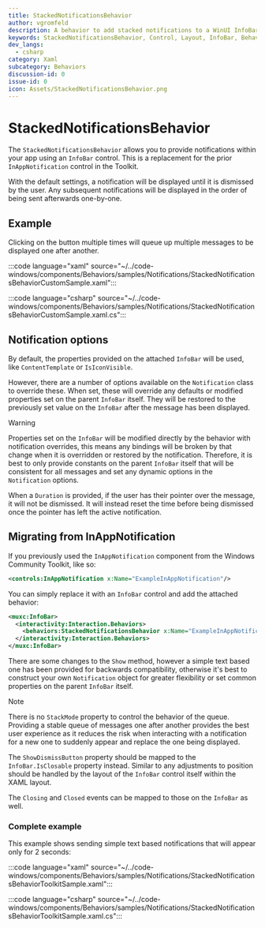```yaml
---
title: StackedNotificationsBehavior
author: vgromfeld
description: A behavior to add stacked notifications to a WinUI InfoBar control.
keywords: StackedNotificationsBehavior, Control, Layout, InfoBar, Behavior
dev_langs:
  - csharp
category: Xaml
subcategory: Behaviors
discussion-id: 0
issue-id: 0
icon: Assets/StackedNotificationsBehavior.png
---
```


# StackedNotificationsBehavior

The `StackedNotificationsBehavior` allows you to provide notifications within your app using an `InfoBar` control. This is a replacement for the prior `InAppNotification` control in the Toolkit.

With the default settings, a notification will be displayed until it is dismissed by the user. Any subsequent notifications will be displayed
in the order of being sent afterwards one-by-one.

## Example

Clicking on the button multiple times will queue up multiple messages to be displayed one after another.

:::code language="xaml" source="~/../code-windows/components/Behaviors/samples/Notifications/StackedNotificationsBehaviorCustomSample.xaml":::

:::code language="csharp" source="~/../code-windows/components/Behaviors/samples/Notifications/StackedNotificationsBehaviorCustomSample.xaml.cs":::

## Notification options

By default, the properties provided on the attached `InfoBar` will be used, like `ContentTemplate` or `IsIconVisible`.

However, there are a number of options available on the `Notification` class to override these. When set, these will override any defaults
or modified properties set on the parent `InfoBar` itself. They will be restored to the previously set value on the `InfoBar` after the message has been displayed.

> [!WARNING]
> Properties set on the `InfoBar` will be modified directly by the behavior with notification overrides, this means any bindings will
> be broken by that change when it is overridden or restored by the notification. Therefore, it is best to only provide constants on the
> parent `InfoBar` itself that will be consistent for all messages and set any dynamic options in the `Notification` options.

When a `Duration` is provided, if the user has their pointer over the message, it will not be dismissed. It will instead reset the time before
being dismissed once the pointer has left the active notification.

## Migrating from InAppNotification

If you previously used the `InAppNotification` component from the Windows Community Toolkit, like so:

```xml
<controls:InAppNotification x:Name="ExampleInAppNotification"/>
```

You can simply replace it with an `InfoBar` control and add the attached behavior:

```xml
<muxc:InfoBar>
  <interactivity:Interaction.Behaviors>
    <behaviors:StackedNotificationsBehavior x:Name="ExampleInAppNotification" />
  </interactivity:Interaction.Behaviors>
</muxc:InfoBar>
```

There are some changes to the `Show` method, however a simple text based one has been provided for backwards compatibility,
otherwise it's best to construct your own `Notification` object for greater flexibility or set common properties on the
parent `InfoBar` itself.

> [!NOTE]
> There is no `StackMode` property to control the behavior of the queue. Providing a stable queue of messages one after another
> provides the best user experience as it reduces the risk when interacting with a notification for a new one to suddenly appear
> and replace the one being displayed.

The `ShowDismissButton` property should be mapped to the `InfoBar.IsClosable` property instead. Similar to any adjustments to position
should be handled by the layout of the `InfoBar` control itself within the XAML layout.

The `Closing` and `Closed` events can be mapped to those on the `InfoBar` as well.

### Complete example

This example shows sending simple text based notifications that will appear only for 2 seconds:

:::code language="xaml" source="~/../code-windows/components/Behaviors/samples/Notifications/StackedNotificationsBehaviorToolkitSample.xaml":::

:::code language="csharp" source="~/../code-windows/components/Behaviors/samples/Notifications/StackedNotificationsBehaviorToolkitSample.xaml.cs":::
